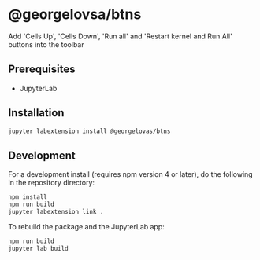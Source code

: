# @georgelovsa/btns

Add 'Cells Up', 'Cells Down', 'Run all' and 'Restart kernel and Run All' buttons into the toolbar


## Prerequisites

* JupyterLab

## Installation

```bash
jupyter labextension install @georgelovas/btns
```

## Development

For a development install (requires npm version 4 or later), do the following in the repository directory:

```bash
npm install
npm run build
jupyter labextension link .
```

To rebuild the package and the JupyterLab app:

```bash
npm run build
jupyter lab build
```

